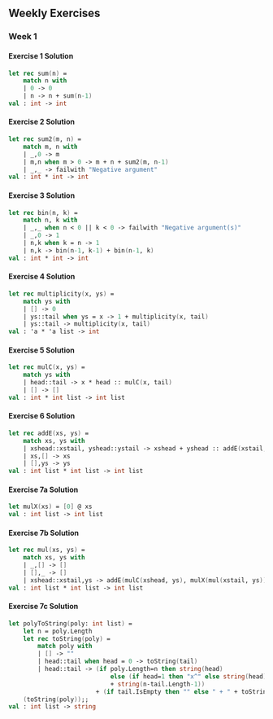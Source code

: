 ## Weekly Exercises
### Week 1

#### Exercise 1 Solution

```fsharp
let rec sum(n) = 
    match n with
    | 0 -> 0
    | n -> n + sum(n-1)
val : int -> int
```

#### Exercise 2 Solution

```fsharp
let rec sum2(m, n) =
    match m, n with
    | _,0 -> m
    | m,n when m > 0 -> m + n + sum2(m, n-1)
    | _,_ -> failwith "Negative argument"
val : int * int -> int
```

#### Exercise 3 Solution

```fsharp
let rec bin(n, k) =
    match n, k with
    | _,_ when n < 0 || k < 0 -> failwith "Negative argument(s)"
    | _,0 -> 1
    | n,k when k = n -> 1
    | n,k -> bin(n-1, k-1) + bin(n-1, k)
val : int * int -> int
```

#### Exercise 4 Solution

```fsharp
let rec multiplicity(x, ys) = 
    match ys with
    | [] -> 0
    | ys::tail when ys = x -> 1 + multiplicity(x, tail)
    | ys::tail -> multiplicity(x, tail)
val : 'a * 'a list -> int
```

#### Exercise 5 Solution

```fsharp
let rec mulC(x, ys) =
    match ys with
    | head::tail -> x * head :: mulC(x, tail)
    | [] -> []
val : int * int list -> int list
```

#### Exercise 6 Solution

```fsharp
let rec addE(xs, ys) =
    match xs, ys with
    | xshead::xstail, yshead::ystail -> xshead + yshead :: addE(xstail, ystail) 
    | xs,[] -> xs
    | [],ys -> ys
val : int list * int list -> int list
```

#### Exercise 7a Solution

```fsharp
let mulX(xs) = [0] @ xs
val : int list -> int list
```

#### Exercise 7b Solution

```fsharp
let rec mul(xs, ys) =
    match xs, ys with
    | _,[] -> []
    | [],_ -> []
    | xshead::xstail,ys -> addE(mulC(xshead, ys), mulX(mul(xstail, ys)))
val : int list * int list -> int list
```

#### Exercise 7c Solution

```fsharp
let polyToString(poly: int list) =
    let n = poly.Length
    let rec toString(poly) =
        match poly with
        | [] -> ""
        | head::tail when head = 0 -> toString(tail)
        | head::tail -> (if poly.Length=n then string(head) 
                            else (if head=1 then "x^" else string(head) + "*x^")
                            + string(n-tail.Length-1))
                        + (if tail.IsEmpty then "" else " + " + toString(tail))
    (toString(poly));;
val : int list -> string
```